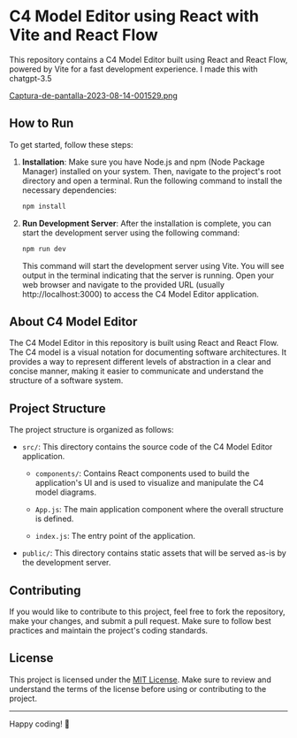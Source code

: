 # C4 Model Editor using React with Vite and React Flow 

This repository contains a C4 Model Editor built using React and React Flow, powered by Vite for a fast development experience.
I made this with chatgpt-3.5

[Captura-de-pantalla-2023-08-14-001529.png](https://postimg.cc/fJgnWKm7)

## How to Run

To get started, follow these steps:

1. **Installation**: Make sure you have Node.js and npm (Node Package Manager) installed on your system. Then, navigate to the project's root directory and open a terminal. Run the following command to install the necessary dependencies:

    ```sh
    npm install
    ```

2. **Run Development Server**: After the installation is complete, you can start the development server using the following command:

    ```sh
    npm run dev
    ```

    This command will start the development server using Vite. You will see output in the terminal indicating that the server is running. Open your web browser and navigate to the provided URL (usually http://localhost:3000) to access the C4 Model Editor application.

## About C4 Model Editor

The C4 Model Editor in this repository is built using React and React Flow. The C4 model is a visual notation for documenting software architectures. It provides a way to represent different levels of abstraction in a clear and concise manner, making it easier to communicate and understand the structure of a software system.

## Project Structure

The project structure is organized as follows:

- `src/`: This directory contains the source code of the C4 Model Editor application.
  - `components/`: Contains React components used to build the application's UI and is used to visualize and manipulate the C4 model diagrams.

  - `App.js`: The main application component where the overall structure is defined.
  - `index.js`: The entry point of the application.
- `public/`: This directory contains static assets that will be served as-is by the development server.

## Contributing

If you would like to contribute to this project, feel free to fork the repository, make your changes, and submit a pull request. Make sure to follow best practices and maintain the project's coding standards.

## License

This project is licensed under the [MIT License](LICENSE). Make sure to review and understand the terms of the license before using or contributing to the project.

---

Happy coding! 🚀
